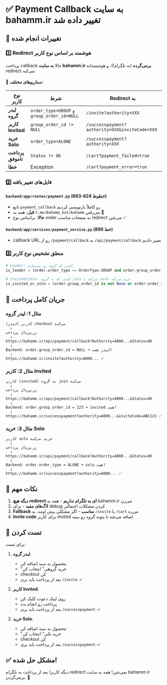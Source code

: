 # ✅ Payment Callback به سایت bahamm.ir تغییر داده شد

## 🔧 تغییرات انجام شده

### 1️⃣ Redirect هوشمند بر اساس نوع کاربر

پرداخت callback حالا **به سایت bahamm.ir برمی‌گرده** (نه تلگرام!)، و هوشمندانه redirect می‌کنه:

#### 🎯 سناریوهای مختلف:

| نوع کاربر | شرط | Redirect به |
|-----------|------|-------------|
| **لیدر گروه** | `order_type=GROUP` و `group_order_id=NULL` | `/invite?authority=XXX` |
| **کاربر Invited** | `group_order_id != NULL` | `/successpayment?authority=XXX&inviteCode=XXX` |
| **خرید Solo** | `order_type=ALONE` | `/successpayment?authority=XXX` |
| **پرداخت ناموفق** | `Status != OK` | `/cart?payment_failed=true` |
| **خطا** | Exception | `/cart?payment_error=true` |

### 2️⃣ فایل‌های تغییر یافته

#### `backend/app/routes/payment.py` (خطوط 624-693)
- تابع `payment_callback` رو کاملاً بازنویسی کردیم
- **قبل**: همه به `t.me/Bahamm_bot/bahamm` می‌رفتن 🚫
- **حالا**: براساس نوع order به صفحات مناسب redirect می‌شن ✅

#### `backend/app/services/payment_service.py` (خط 890)
- callback URL رو از `/payment/callback` به `/api/payment/callback` تغییر دادیم

### 3️⃣ منطق تشخیص نوع کاربر

```python
# Leader: کسی که گروه رو می‌سازه
is_leader = (order.order_type == OrderType.GROUP and order.group_order_id is None)

# Invited/Solo: کسی که به گروه join می‌کنه یا solo خرید می‌کنه  
is_invited_or_solo = (order.group_order_id is not None or order.order_type == OrderType.ALONE)
```

## 🎯 جریان کامل پرداخت

### مثال 1: لیدر گروه
```
کاربر (لیدر) checkout می‌کنه
  ↓
زرین‌پال پرداخت
  ↓
https://bahamm.ir/api/payment/callback?Authority=A000...&Status=OK
  ↓
Backend: order.group_order_id = NULL ➜ لیدر هست!
  ↓
https://bahamm.ir/invite?authority=A000... ✅
```

### مثال 2: کاربر Invited
```
کاربر (invited) به گروه join می‌کنه
  ↓
زرین‌پال پرداخت
  ↓
https://bahamm.ir/api/payment/callback?Authority=A000...&Status=OK
  ↓
Backend: order.group_order_id = 123 ➜ invited هست!
  ↓
https://bahamm.ir/successpayment?authority=A000...&inviteCode=ABC123 ✅
```

### مثال 3: خرید Solo
```
کاربر solo خرید می‌کنه
  ↓
زرین‌پال پرداخت
  ↓
https://bahamm.ir/api/payment/callback?Authority=A000...&Status=OK
  ↓
Backend: order.order_type = ALONE ➜ solo هست!
  ↓
https://bahamm.ir/successpayment?authority=A000... ✅
```

## 📝 نکات مهم

1. **دیگه هیچ redirect ای به تلگرام نداریم** - همه به bahamm.ir می‌رن
2. **لاگ‌های مفید** - برای debug کردن مشکلات احتمالی
3. **Fallback مناسب** - اگر مشکلی پیش اومد، به `/invite` یا `/cart` می‌ره
4. **Invite code** برای کاربر invited اضافه می‌شه تا بتونه گروه رو ببینه

## 🧪 تست کردن

برای تست:

1. **لیدر گروه**:
   - محصول به سبد اضافه کن
   - "خرید گروهی" انتخاب کن
   - checkout کن
   - بعد از پرداخت باید بری `/invite` ✓

2. **کاربر Invited**:
   - روی لینک دعوت کلیک کن
   - پرداخت رو انجام بده
   - بعد از پرداخت باید بری `/successpayment` ✓

3. **خرید Solo**:
   - محصول به سبد اضافه کن
   - "خرید تکی" انتخاب کن
   - checkout کن
   - بعد از پرداخت باید بری `/successpayment` ✓

## ✅ مشکل حل شده!

دیگه کاربرا بعد از پرداخت به تلگرام redirect نمی‌شن! همه به سایت bahamm.ir برمی‌گردن. 🎉

